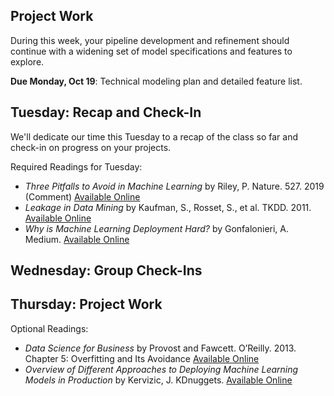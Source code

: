 ## Project Work
During this week, your pipeline development and refinement should continue with a widening set of model specifications and features to explore.

**Due Monday, Oct 19**: Technical modeling plan and detailed feature list.

## Tuesday: Recap and Check-In
We'll dedicate our time this Tuesday to a recap of the class so far and check-in on progress on your projects.

Required Readings for Tuesday:
- *Three Pitfalls to Avoid in Machine Learning* by Riley, P. Nature. 527. 2019 (Comment) [Available Online](https://www.nature.com/magazine-assets/d41586-019-02307-y/d41586-019-02307-y.pdf)
- *Leakage in Data Mining* by Kaufman, S., Rosset, S., et al. TKDD. 2011. [Available Online](https://www.researchgate.net/profile/Claudia_Perlich/publication/221653692_Leakage_in_Data_Mining_Formulation_Detection_and_Avoidance/links/54418bb80cf2a6a049a5a0ca/Leakage-in-Data-Mining-Formulation-Detection-and-Avoidance.pdf)
- *Why is Machine Learning Deployment Hard?* by Gonfalonieri, A. Medium. [Available Online](https://towardsdatascience.com/why-is-machine-learning-deployment-hard-443af67493cd)

## Wednesday: Group Check-Ins

## Thursday: Project Work

Optional Readings:
- *Data Science for Business* by Provost and Fawcett. O’Reilly. 2013. Chapter 5: Overfitting and Its Avoidance [Available Online](https://learning.oreilly.com/library/view/data-science-for/9781449374273/ch05.html)
- *Overview of Different Approaches to Deploying Machine Learning Models in Production* by Kervizic, J. KDnuggets. [Available Online](https://www.kdnuggets.com/2019/06/approaches-deploying-machine-learning-production.html)
